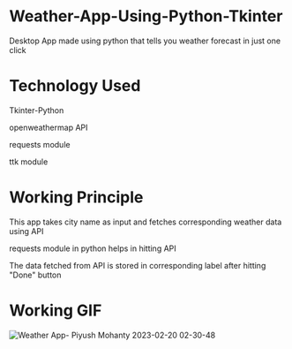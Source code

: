 # Weather-App-Using-Python-Tkinter
Desktop App made using python that tells you weather forecast in just one click

# Technology Used

Tkinter-Python

openweathermap API

requests module 

ttk module

# Working Principle

This app takes city name as input and fetches corresponding weather data using API

requests module in python helps in hitting API

The data fetched from API is stored in corresponding label after hitting "Done" button

# Working GIF

![Weather App- Piyush Mohanty 2023-02-20 02-30-48](https://user-images.githubusercontent.com/111907542/220004254-9ffaba7e-3fdb-4fb5-b6ac-ae5864766691.gif)

